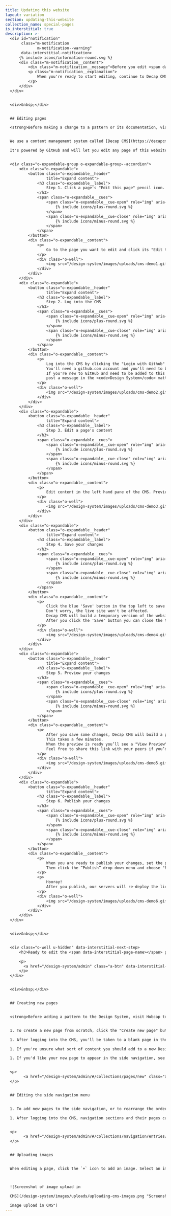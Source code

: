 ```yaml
---
title: Updating this website
layout: variation
section: updating-this-website
collection_name: special-pages
is_interstitial: true
description: >-
  <div id="notification"
       class="m-notification
              m-notification--warning"
       data-interstitial-notification>
      {% include icons/information-round.svg %}
      <div class="m-notification__content">
          <div class="m-notification__message">Before you edit <span data-interstitial-page-name>a page</span>, familiarize yourself with the process.</div>
          <p class="m-notification__explanation">
              When you're ready to start editing, continue to Decap CMS.
          </p>
      </div>
  </div>


  <div>&nbsp;</div>


  ## Editing pages

  <strong>Before making a change to a pattern or its documentation, visit Hubcap to read our Design System governance policy.</strong> It contains guidance and acceptance criteria for making minor and major changes to the Design System.


  We use a content management system called [Decap CMS](https://decapcms.org/).

  It's powered by GitHub and will let you edit any page of this website.


  <div class="o-expandable-group o-expandable-group--accordion">
      <div class="o-expandable">
          <button class="o-expandable__header"
                  title="Expand content">
              <h3 class="o-expandable__label">
                  Step 1. Click a page's "Edit this page" pencil icon.
              </h3>
              <span class="o-expandable__cues">
                  <span class="o-expandable__cue-open" role="img" aria-label="Show">
                      {% include icons/plus-round.svg %}
                  </span>
                  <span class="o-expandable__cue-close" role="img" aria-label="Hide">
                      {% include icons/minus-round.svg %}
                  </span>
              </span>
          </button>
          <div class="o-expandable__content">
              <p>
                  Go to the page you want to edit and click its "Edit this page" pencil icon.
              </p>
              <div class="o-well">
                  <img src="/design-system/images/uploads/cms-demo1.gif" alt="Screenshot showing how to edit a Design System page" />
              </div>
          </div>
      </div>
      <div class="o-expandable">
          <button class="o-expandable__header"
                  title="Expand content">
              <h3 class="o-expandable__label">
                  Step 2. Log into the CMS
              </h3>
              <span class="o-expandable__cues">
                  <span class="o-expandable__cue-open" role="img" aria-label="Show">
                      {% include icons/plus-round.svg %}
                  </span>
                  <span class="o-expandable__cue-close" role="img" aria-label="Hide">
                      {% include icons/minus-round.svg %}
                  </span>
              </span>
          </button>
          <div class="o-expandable__content">
              <p>
                  Log into the CMS by clicking the "Login with Github" button.
                  You'll need a github.com account and you'll need to be added to <a href="https://github.com/orgs/cfpb/people">CFPB's GitHub organization</a>.
                  If you're new to GitHub and need to be added to this organization,
                  post a message in the <code>Design System</code> mattermost channel and someone will assist you.
              </p>
              <div class="o-well">
                  <img src="/design-system/images/uploads/cms-demo2.gif" alt="Screenshot showing how to log into Decap CMS" />
              </div>
          </div>
      </div>
      <div class="o-expandable">
          <button class="o-expandable__header"
                  title="Expand content">
              <h3 class="o-expandable__label">
                  Step 3. Edit a page's content
              </h3>
              <span class="o-expandable__cues">
                  <span class="o-expandable__cue-open" role="img" aria-label="Show">
                      {% include icons/plus-round.svg %}
                  </span>
                  <span class="o-expandable__cue-close" role="img" aria-label="Hide">
                      {% include icons/minus-round.svg %}
                  </span>
              </span>
          </button>
          <div class="o-expandable__content">
              <p>
                  Edit content in the left hand pane of the CMS. Preview your changes in the right hand pane. Check out our <a href="/design-system/sample-component-page">sample component page</a> for tips on how to structure a typical page.
              </p>
              <div class="o-well">
                  <img src="/design-system/images/uploads/cms-demo3.gif" alt="Screenshot showing how to edit a page in Decap CMS" />
              </div>
          </div>
      </div>
      <div class="o-expandable">
          <button class="o-expandable__header"
                  title="Expand content">
              <h3 class="o-expandable__label">
                  Step 4. Save your changes
              </h3>
              <span class="o-expandable__cues">
                  <span class="o-expandable__cue-open" role="img" aria-label="Show">
                      {% include icons/plus-round.svg %}
                  </span>
                  <span class="o-expandable__cue-close" role="img" aria-label="Hide">
                      {% include icons/minus-round.svg %}
                  </span>
              </span>
          </button>
          <div class="o-expandable__content">
              <p>
                  Click the blue 'Save' button in the top left to save your changes as a draft.
                  Don't worry, the live site won't be affected.
                  Decap CMS will build a temporary version of the website with your changes so that you can preview them.
                  After you click the 'Save' button you can close the tab and come back to it later if you want, your temporary changes will persist.
              </p>
              <div class="o-well">
                  <img src="/design-system/images/uploads/cms-demo4.gif" alt="Screenshot showing how to save changes in Decap CMS" />
              </div>
          </div>
      </div>
      <div class="o-expandable">
          <button class="o-expandable__header"
                  title="Expand content">
              <h3 class="o-expandable__label">
                  Step 5. Preview your changes
              </h3>
              <span class="o-expandable__cues">
                  <span class="o-expandable__cue-open" role="img" aria-label="Show">
                      {% include icons/plus-round.svg %}
                  </span>
                  <span class="o-expandable__cue-close" role="img" aria-label="Hide">
                      {% include icons/minus-round.svg %}
                  </span>
              </span>
          </button>
          <div class="o-expandable__content">
              <p>
                  After you save some changes, Decap CMS will build a preview of the entire website with your new content.
                  This takes a few minutes.
                  When the preview is ready you’ll see a "View Preview" link at the top of the editing page.
                  Feel free to share this link with your peers if you’d like feedback on your new page.
              </p>
              <div class="o-well">
                  <img src="/design-system/images/uploads/cms-demo5.gif" alt="Screenshot showing how to preview Decap CMS changes" />
              </div>
          </div>
      </div>
      <div class="o-expandable">
          <button class="o-expandable__header"
                  title="Expand content">
              <h3 class="o-expandable__label">
                  Step 6. Publish your changes
              </h3>
              <span class="o-expandable__cues">
                  <span class="o-expandable__cue-open" role="img" aria-label="Show">
                      {% include icons/plus-round.svg %}
                  </span>
                  <span class="o-expandable__cue-close" role="img" aria-label="Hide">
                      {% include icons/minus-round.svg %}
                  </span>
              </span>
          </button>
          <div class="o-expandable__content">
              <p>
                  When you are ready to publish your changes, set the page's status to "Ready".
                  Then click the “Publish” drop down menu and choose "Publish now."
              </p>
              <p>
                  Hooray!
                  After you publish, our servers will re-deploy the live website and you'll see your changes in a few minutes at https://cfpb.github.io/design-system.
              </p>
              <div class="o-well">
                  <img src="/design-system/images/uploads/cms-demo6.gif" alt="Screenshot showing how to publish Decap CMS changes" />
              </div>
          </div>
      </div>
  </div>


  <div>&nbsp;</div>


  <div class="o-well u-hidden" data-interstitial-next-step>
      <h3>Ready to edit the <span data-interstitial-page-name></span> page?</h3>

      <p>
        <a href="/design-system/admin" class="a-btn" data-interstitial-redirect-button>Continue to Decap CMS</a>
      </p>
  </div>


  <div>&nbsp;</div>


  ## Creating new pages


  <strong>Before adding a pattern to the Design System, visit Hubcap to read our Design System governance policy.</strong> It contains guidance and acceptance criteria for creating new patterns.


  1. To create a new page from scratch, click the "Create new page" button below.

  1. After logging into the CMS, you'll be taken to a blank page in the CMS. Follow the "Editing pages" steps above to edit and preview your new page.

  1. If you're unsure what sort of content you should add to a new Design System page, check out our [sample component page](/design-system/sample-component-page). Click its "edit" button to view the sample content laid out in the CMS.

  1. If you'd like your new page to appear in the side navigation, see below.


  <p>
        <a href="/design-system/admin/#/collections/pages/new" class="a-btn" title="Create a new page for this website in Decap CMS">Create new page</a>
  </p>


  ## Editing the side navigation menu


  1. To add new pages to the side navigation, or to rearrange the order of existing pages in the navigation, click the "Edit the side navigation" button below.

  1. After logging into the CMS, navigation sections and their pages can be added, edited and removed. You'll see a preview of the side navigation in the right-hand preview pane.


  <p>
        <a href="/design-system/admin/#/collections/navigation/entries/side-navigation" class="a-btn" title="Edit the side navigation">Edit the side navigation</a>
  </p>


  ## Uploading images


  When editing a page, click the `+` icon to add an image. Select an image from the current library or upload a new image from your computer. Note: Due to a bug in Decap CMS, the image might not immediately appear in the preview pane.



  ![Screenshot of image upload in

  CMS](/design-system/images/uploads/uploading-cms-images.png "Screenshot of

  image upload in CMS")
---
```

